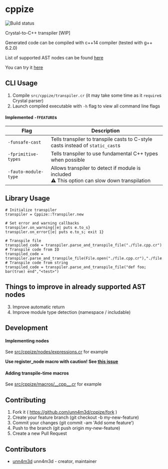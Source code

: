 # cppize

![Build status](https://travis-ci.org/unn4m3d/cppize.svg?branch=master)

Crystal-to-C++ transpiler [WIP]

Generated code can be compiled with c++14 compiler (tested with g++ 6.2.0)

List of supported AST nodes can be found [here](NODES.md)

You can try it [here](https://unn4m3d.github,io/cppize)

## CLI Usage

1. Compile `src/cppize/transpiler.cr` (it may take some time as it `require`s Crystal parser)
2. Launch compiled executable with `-h` flag to view all command line flags

#### Implemented `-fFEATURE`s
Flag  | Description
------|---------------
`-funsafe-cast` | Tells transpiler to transpile casts to C-style casts instead of `static_cast`s
`-fprimitive-types` | Tells transpiler to use fundamental C++ types when possible
`-fauto-module-type`| Allows transpiler to detect if module is included <br> :warning: This option can slow down transpilation

## Library Usage
```crystal
# Initialize transpiler
transpiler = Cppize::Transpiler.new

# Set error and warning callbacks
transpiler.on_warning{|e| puts e.to_s}
transpiler.on_error{|e| puts e.to_s; exit 1}

# Transpile file
transpiled_code = transpiler.parse_and_transpile_file("./file.cpp.cr")
# Transpile code from IO
transpiled_code = transpiler.parse_and_transpile_file(File.open("./file.cpp.cr"),"./file.cpp.cr")
# Transpile code from string
transpiled_code = transpiler.parse_and_transpile_file("def foo; bar(true) end","<test>")
```

## Things to improve in already supported AST nodes

3. Improve automatic return
4. Improve module type detection (namespace / includable)



## Development

#### Implementing nodes

See [src/cppize/nodes/expressions.cr](src/cppize/nodes/expressions.cr) for example

**Use register_node macro with caution! See [this issue](https://github.com/crystal-lang/crystal/issues/3523)**

#### Adding transpile-time macros

See [src/cppize/macros/\_\_cpp\_\_.cr](src/cppize/macros/__cpp__.cr) for example

## Contributing

1. Fork it ( https://github.com/unn4m3d/cppize/fork )
2. Create your feature branch (git checkout -b my-new-feature)
3. Commit your changes (git commit -am 'Add some feature')
4. Push to the branch (git push origin my-new-feature)
5. Create a new Pull Request

## Contributors

- [unn4m3d](https://github.com/unn4m3d) unn4m3d - creator, maintainer

